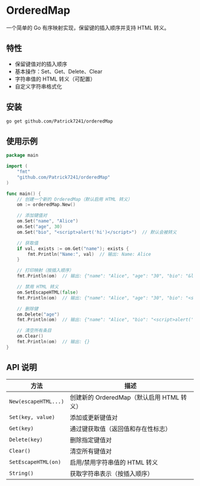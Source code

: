 # OrderedMap

一个简单的 Go 有序映射实现，保留键的插入顺序并支持 HTML 转义。


## 特性
- 保留键值对的插入顺序
- 基本操作：Set、Get、Delete、Clear
- 字符串值的 HTML 转义（可配置）
- 自定义字符串格式化


## 安装
```bash
go get github.com/Patrick7241/orderedMap  
```


## 使用示例

```go
package main

import (
    "fmt"
    "github.com/Patrick7241/orderedMap"
)

func main() {
    // 创建一个新的 OrderedMap（默认启用 HTML 转义）
    om := orderedMap.New()

    // 添加键值对
    om.Set("name", "Alice")
    om.Set("age", 30)
    om.Set("bio", "<script>alert('hi')</script>")  // 默认会被转义

    // 获取值
    if val, exists := om.Get("name"); exists {
        fmt.Println("Name:", val)  // 输出: Name: Alice
    }

    // 打印映射（按插入顺序）
    fmt.Println(om)  // 输出: {"name": "Alice", "age": "30", "bio": "&lt;script&gt;alert(&#39;hi&#39;)&lt;/script&gt;"}

    // 禁用 HTML 转义
    om.SetEscapeHTML(false)
    fmt.Println(om)  // 输出: {"name": "Alice", "age": "30", "bio": "<script>alert('hi')</script>"}

    // 删除键
    om.Delete("age")
    fmt.Println(om)  // 输出: {"name": "Alice", "bio": "<script>alert('hi')</script>"}

    // 清空所有条目
    om.Clear()
    fmt.Println(om)  // 输出: {}
}
```


## API 说明

| 方法                | 描述                                      |
|---------------------|-------------------------------------------|
| `New(escapeHTML...)` | 创建新的 OrderedMap（默认启用 HTML 转义） |
| `Set(key, value)`   | 添加或更新键值对                          |
| `Get(key)`          | 通过键获取值（返回值和存在性标志）        |
| `Delete(key)`       | 删除指定键值对                            |
| `Clear()`           | 清空所有键值对                            |
| `SetEscapeHTML(on)` | 启用/禁用字符串值的 HTML 转义             |
| `String()`          | 获取字符串表示（按插入顺序）              |
